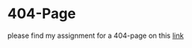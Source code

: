 # 404-Page

please find my assignment for a 404-page on this [link](https://ancattie.github.io/404-page/)
